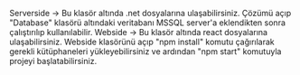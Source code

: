 Serverside -> Bu klasör altında .net dosyalarına ulaşabilirsiniz. Çözümü açıp "Database" klasörü altındaki veritabanı MSSQL server'a eklendikten sonra çalıştırılıp kullanılabilir.
Webside -> Bu klasör altında react dosyalarına ulaşabilirsiniz. Webside klasörünü açıp "npm install" komutu çağırılarak gerekli kütüphaneleri yükleyebilirsiniz ve ardından "npm start" komutuyla projeyi başlatabilirsiniz.

